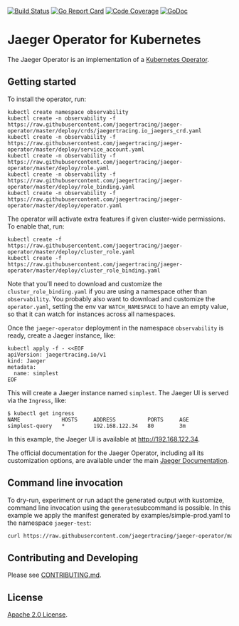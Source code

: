 
[![Build Status][ci-img]][ci] [![Go Report Card][goreport-img]][goreport] [![Code Coverage][cov-img]][cov] [![GoDoc][godoc-img]][godoc]

# Jaeger Operator for Kubernetes

The Jaeger Operator is an implementation of a [Kubernetes Operator](https://kubernetes.io/docs/concepts/extend-kubernetes/operator/).

## Getting started

To install the operator, run:
```
kubectl create namespace observability
kubectl create -n observability -f https://raw.githubusercontent.com/jaegertracing/jaeger-operator/master/deploy/crds/jaegertracing.io_jaegers_crd.yaml
kubectl create -n observability -f https://raw.githubusercontent.com/jaegertracing/jaeger-operator/master/deploy/service_account.yaml
kubectl create -n observability -f https://raw.githubusercontent.com/jaegertracing/jaeger-operator/master/deploy/role.yaml
kubectl create -n observability -f https://raw.githubusercontent.com/jaegertracing/jaeger-operator/master/deploy/role_binding.yaml
kubectl create -n observability -f https://raw.githubusercontent.com/jaegertracing/jaeger-operator/master/deploy/operator.yaml
```

The operator will activate extra features if given cluster-wide permissions. To enable that, run:
```
kubectl create -f https://raw.githubusercontent.com/jaegertracing/jaeger-operator/master/deploy/cluster_role.yaml
kubectl create -f https://raw.githubusercontent.com/jaegertracing/jaeger-operator/master/deploy/cluster_role_binding.yaml
```

Note that you'll need to download and customize the `cluster_role_binding.yaml` if you are using a namespace other than `observability`. You probably also want to download and customize the `operator.yaml`, setting the env var `WATCH_NAMESPACE` to have an empty value, so that it can watch for instances across all namespaces.

Once the `jaeger-operator` deployment in the namespace `observability` is ready, create a Jaeger instance, like:

```
kubectl apply -f - <<EOF
apiVersion: jaegertracing.io/v1
kind: Jaeger
metadata:
  name: simplest
EOF
```

This will create a Jaeger instance named `simplest`. The Jaeger UI is served via the `Ingress`, like:

```console
$ kubectl get ingress
NAME             HOSTS     ADDRESS          PORTS     AGE
simplest-query   *         192.168.122.34   80        3m
```

In this example, the Jaeger UI is available at http://192.168.122.34.

The official documentation for the Jaeger Operator, including all its customization options, are available under the main [Jaeger Documentation](https://www.jaegertracing.io/docs/latest/operator/).


## Command line invocation

To dry-run, experiment or run adapt the generated output with kustomize, command line invocation using the `generate`subcommand is possible. In this example we apply the manifest generated by examples/simple-prod.yaml to the namespace `jaeger-test`:

```bash
curl https://raw.githubusercontent.com/jaegertracing/jaeger-operator/master/deploy/examples/simple-prod.yaml | docker run --rm jaegertracing/jaeger-operator:v1.18.0 generate | kubectl apply -n jaeger-test -f -
```

## Contributing and Developing

Please see [CONTRIBUTING.md](CONTRIBUTING.md).

## License
  
[Apache 2.0 License](./LICENSE).

[ci-img]: https://github.com/jaegertracing/jaeger-operator/workflows/CI%20Workflow/badge.svg
[ci]: https://github.com/jaegertracing/jaeger-operator/actions
[cov-img]: https://codecov.io/gh/jaegertracing/jaeger-operator/branch/master/graph/badge.svg
[cov]: https://codecov.io/github/jaegertracing/jaeger-operator/
[goreport-img]: https://goreportcard.com/badge/github.com/jaegertracing/jaeger-operator
[goreport]: https://goreportcard.com/report/github.com/jaegertracing/jaeger-operator
[godoc-img]: https://godoc.org/github.com/jaegertracing/jaeger-operator?status.svg
[godoc]: https://godoc.org/github.com/jaegertracing/jaeger-operator/pkg/apis/jaegertracing/v1#JaegerSpec
